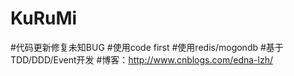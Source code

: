 # KuRuMi
#代码更新修复未知BUG
#使用code first
#使用redis/mogondb
#基于TDD/DDD/Event开发
#博客：http://www.cnblogs.com/edna-lzh/
